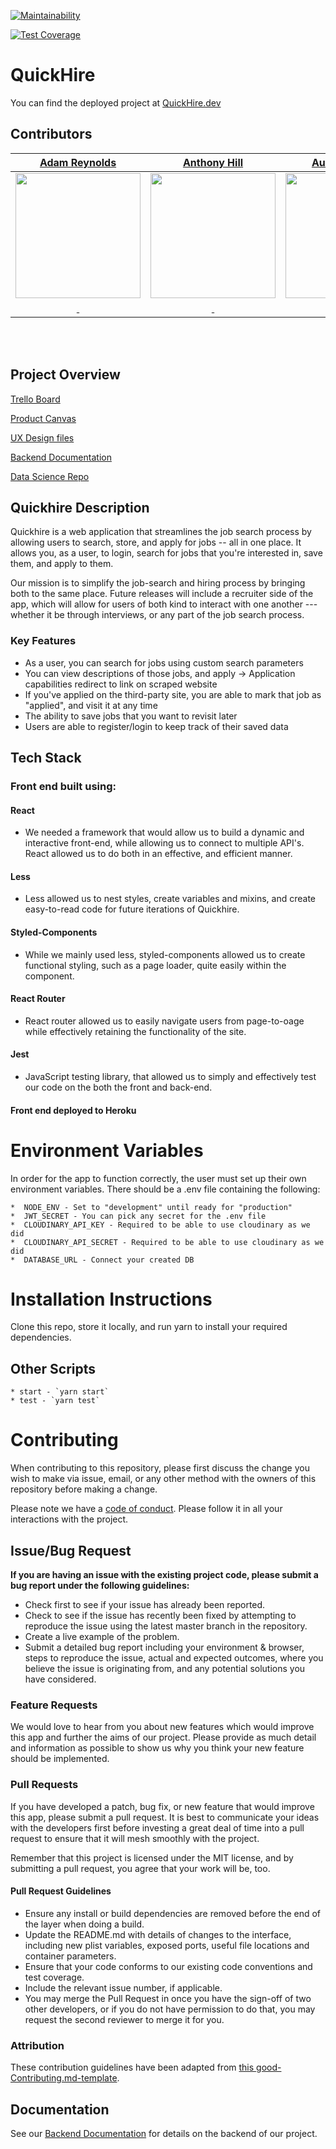 [![Maintainability](https://api.codeclimate.com/v1/badges/dc6f8a667c4203e01e0e/maintainability)](https://codeclimate.com/github/Lambda-School-Labs/Job-Funnel-fe/maintainability)

[![Test Coverage](https://api.codeclimate.com/v1/badges/dc6f8a667c4203e01e0e/test_coverage)](https://codeclimate.com/github/Lambda-School-Labs/Job-Funnel-fe/test_coverage)

# QuickHire

You can find the deployed project at [QuickHire.dev](https://quickhire.dev)

## Contributors

|[Adam Reynolds](https://github.com/A-Lawrence-Reynolds)                                                                                     |[Anthony Hill](https://github.com/hillan1152)                                                                                              |[Austin Hadden](https://github.com/AustinHadden)                                                                                          |[Billy Baney](https://github.com/bbaney)                                                                                                 |[Mauricio Degregori](https://github.com/mdegregori1)                                                                                     |[Jordan Miller](https://github.com/jordanjmiller)|
| :-----------------------------------------------------------------------------------------------------------: | :-----------------------------------------------------------------------------------------------------------: | :-----------------------------------------------------------------------------------------------------------: | :-----------------------------------------------------------------------------------------------------------: | :-----------------------------------------------------------------------------------------------------------: |:-----------------------------------------------------------------------------------------------------------: |
|[<img src="https://avatars2.githubusercontent.com/u/51489495?s=460&v=4" width = "200" />](https://github.com/A-Lawrence-Reynolds)           |[<img src="https://avatars3.githubusercontent.com/u/49995770?s=460&v=4" width = "200" />](https://github.com/hillan1152)                    |[<img src="https://avatars2.githubusercontent.com/u/11279291?s=460&v=4" width = "200" />](https://github.com/AustinHadden)                  |[<img src="https://avatars1.githubusercontent.com/u/48811486?s=460&v=4" width = "200" />](https://github.com/bbaney)                        |[<img src="https://avatars1.githubusercontent.com/u/50679293?s=460&v=4" width = "200" />](https://github.com/mdegregori1)                   |[<img src="https://avatars0.githubusercontent.com/u/54548961?s=460&v=4" width = "200" />](https://github.com/jordanjmiller)|
|[<img src="https://github.com/favicon.ico" width="15"> ](https://github.com/A-Lawrence-Reynolds)[<img src="https://static.licdn.com/sc/h/al2o9zrvru7aqj8e1x2rzsrca" width="15">](https://www.linkedin.com/in/reynolds-adam/)                                                           |[<img src="https://github.com/favicon.ico" width="15"> ](https://github.com/hillan1152)[<img src="https://static.licdn.com/sc/h/al2o9zrvru7aqj8e1x2rzsrca" width="15">](https://www.linkedin.com/in/anthony-hill02/)                                                          |[<img src="https://github.com/favicon.ico" width="15"> ](https://github.com/AustinHadden)[<img src="https://static.licdn.com/sc/h/al2o9zrvru7aqj8e1x2rzsrca" width="15">](https://www.linkedin.com/in/austin-hadden-b077a9194/)                                                 |[<img src="https://github.com/favicon.ico" width="15"> ](https://github.com/bbaney)[<img src="https://static.licdn.com/sc/h/al2o9zrvru7aqj8e1x2rzsrca" width="15">](https://www.linkedin.com/in/billy-baney-908a63172/)                                                   |[<img src="https://github.com/favicon.ico" width="15"> ](https://github.com/mdegregori1)[<img src="https://static.licdn.com/sc/h/al2o9zrvru7aqj8e1x2rzsrca" width="15">](https://www.linkedin.com/in/mauricio-degregori/)                                                      |[<img src="https://github.com/favicon.ico" width="15"> ](https://github.com/jordanjmiller)[<img src="https://static.licdn.com/sc/h/al2o9zrvru7aqj8e1x2rzsrca" width="15">](https://www.linkedin.com/in/jordan-miller-3b04a5183/) |
<br>
<br>

<!-- 🚫 4️⃣ Optional examples of using images with links for your tech stack, make sure to change these to fit your project

![MIT](https://img.shields.io/packagist/l/doctrine/orm.svg)
![React](https://img.shields.io/badge/react-v16.7.0--alpha.2-blue.svg)
![Typescript](https://img.shields.io/npm/types/typescript.svg?style=flat)
[![Netlify Status](https://api.netlify.com/api/v1/badges/b5c4db1c-b10d-42c3-b157-3746edd9e81d/deploy-status)](netlify link goes in these parenthesis)
[![code style: prettier](https://img.shields.io/badge/code_style-prettier-ff69b4.svg?style=flat-square)](https://github.com/prettier/prettier)

🚫 more info on using badges [here](https://github.com/badges/shields) -->

## Project Overview

[Trello Board](https://trello.com/b/dorhqi4o/job-funnel)

[Product Canvas](https://www.notion.so/Job-Funnel-20ba287fac1c403c92a8ebb8766821a0)

[UX Design files](https://www.figma.com/file/zljtkyosMyzAa1UMpcAIEd/Quick-Hire-Judy?node-id=263%3A2)

[Backend Documentation](https://github.com/Lambda-School-Labs/Job-Funnel-be)

[Data Science Repo](https://github.com/Lambda-School-Labs/Job-Funnel-ds-API)

## Quickhire Description

Quickhire is a web application that streamlines the job search process by allowing users to search, store, and apply for jobs -- all in one place. It allows you, as a user, to login, search for jobs that you're interested in, save them, and apply to them. 

Our mission is to simplify the job-search and hiring process by bringing both to the same place. Future releases will include a recruiter side of the app, which will allow for users of both kind to interact with one another --- whether it be through interviews, or any part of the job search process. 


### Key Features

-    As a user, you can search for jobs using custom search parameters
-    You can view descriptions of those jobs, and apply -> Application capabilities redirect to link on scraped website
-    If you've applied on the third-party site, you are able to mark that job as "applied", and visit it at any time
-    The ability to save jobs that you want to revisit later
-    Users are able to register/login to keep track of their saved data

## Tech Stack

### Front end built using:


#### React 

- We needed a framework that would allow us to build a dynamic and interactive front-end, while allowing us to connect to multiple API's. React allowed us to do both in an effective, and efficient manner. 

#### Less

- Less allowed us to nest styles, create variables and mixins, and create easy-to-read code for future iterations of Quickhire. 

#### Styled-Components

- While we mainly used less, styled-components allowed us to create functional styling, such as a page loader, quite easily within the component. 

#### React Router

- React router allowed us to easily navigate users from page-to-oage while effectively retaining the functionality of the site.  

#### Jest 
- JavaScript testing library, that allowed us to simply and effectively test our code on the both the front and back-end. 

#### Front end deployed to Heroku


# Environment Variables

In order for the app to function correctly, the user must set up their own environment variables. There should be a .env file containing the following:

    *  NODE_ENV - Set to "development" until ready for "production"
    *  JWT_SECRET - You can pick any secret for the .env file
    *  CLOUDINARY_API_KEY - Required to be able to use cloudinary as we did 
    *  CLOUDINARY_API_SECRET - Required to be able to use cloudinary as we did 
    *  DATABASE_URL - Connect your created DB

# Installation Instructions

Clone this repo, store it locally, and run yarn to install your required dependencies.

## Other Scripts
 ```
* start - `yarn start`
* test - `yarn test`
```

# Contributing

When contributing to this repository, please first discuss the change you wish to make via issue, email, or any other method with the owners of this repository before making a change.

Please note we have a [code of conduct](./CODE_OF_CONDUCT.md). Please follow it in all your interactions with the project.

## Issue/Bug Request
   
 **If you are having an issue with the existing project code, please submit a bug report under the following guidelines:**
 - Check first to see if your issue has already been reported.
 - Check to see if the issue has recently been fixed by attempting to reproduce the issue using the latest master branch in the repository.
 - Create a live example of the problem.
 - Submit a detailed bug report including your environment & browser, steps to reproduce the issue, actual and expected outcomes,  where you believe the issue is originating from, and any potential solutions you have considered.

### Feature Requests

We would love to hear from you about new features which would improve this app and further the aims of our project. Please provide as much detail and information as possible to show us why you think your new feature should be implemented.

### Pull Requests

If you have developed a patch, bug fix, or new feature that would improve this app, please submit a pull request. It is best to communicate your ideas with the developers first before investing a great deal of time into a pull request to ensure that it will mesh smoothly with the project.

Remember that this project is licensed under the MIT license, and by submitting a pull request, you agree that your work will be, too.

#### Pull Request Guidelines

- Ensure any install or build dependencies are removed before the end of the layer when doing a build.
- Update the README.md with details of changes to the interface, including new plist variables, exposed ports, useful file locations and container parameters.
- Ensure that your code conforms to our existing code conventions and test coverage.
- Include the relevant issue number, if applicable.
- You may merge the Pull Request in once you have the sign-off of two other developers, or if you do not have permission to do that, you may request the second reviewer to merge it for you.

### Attribution

These contribution guidelines have been adapted from [this good-Contributing.md-template](https://gist.github.com/PurpleBooth/b24679402957c63ec426).

## Documentation

See our [Backend Documentation](https://github.com/Lambda-School-Labs/Job-Funnel-be) for details on the backend of our project.